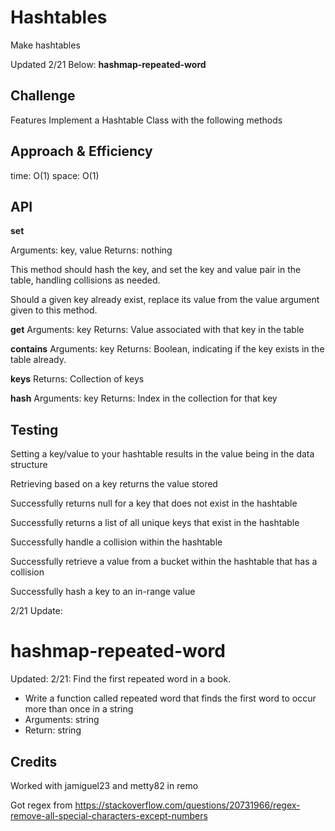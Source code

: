 # Hashtables
Make hashtables

Updated 2/21 Below: **hashmap-repeated-word**


## Challenge
Features
Implement a Hashtable Class with the following methods



## Approach & Efficiency
time: O(1)
space: O(1)

## API

**set**

Arguments: key, value
Returns: nothing

This method should hash the key, and set the key and value pair in the table, handling collisions as needed.

Should a given key already exist, replace its value from the value argument given to this method.

**get**
Arguments: key
Returns: Value associated with that key in the table

**contains**
Arguments: key
Returns: Boolean, indicating if the key exists in the table already.

**keys**
Returns: Collection of keys

**hash**
Arguments: key
Returns: Index in the collection for that key

## Testing

Setting a key/value to your hashtable results in the value being in the data structure

Retrieving based on a key returns the value stored

Successfully returns null for a key that does not exist in the hashtable

Successfully returns a list of all unique keys that exist in the hashtable

Successfully handle a collision within the hashtable

Successfully retrieve a value from a bucket within the hashtable that has a collision

Successfully hash a key to an in-range value


2/21 Update:

# hashmap-repeated-word

Updated: 2/21: Find the first repeated word in a book.

- Write a function called repeated word that finds the first word to occur more than once in a string
- Arguments: string
- Return: string

## Credits

Worked with jamiguel23 and metty82 in remo

Got regex from https://stackoverflow.com/questions/20731966/regex-remove-all-special-characters-except-numbers